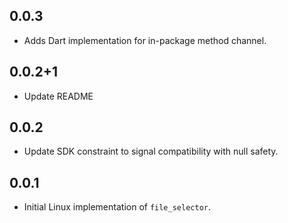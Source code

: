 ## 0.0.3

* Adds Dart implementation for in-package method channel.

## 0.0.2+1

* Update README

## 0.0.2

* Update SDK constraint to signal compatibility with null safety.

## 0.0.1

* Initial Linux implementation of `file_selector`.
